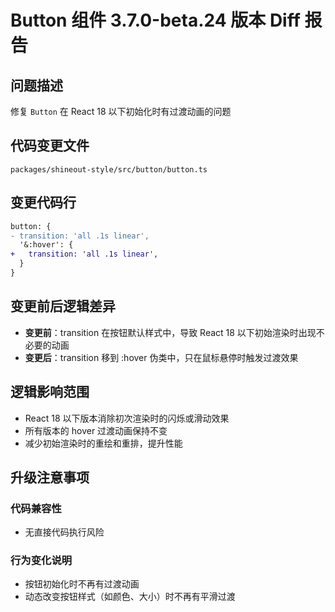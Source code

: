# Button 组件 3.7.0-beta.24 版本 Diff 报告

## 问题描述
修复 `Button` 在 React 18 以下初始化时有过渡动画的问题

## 代码变更文件
`packages/shineout-style/src/button/button.ts`

## 变更代码行
```diff
button: {
- transition: 'all .1s linear',
  '&:hover': {
+   transition: 'all .1s linear',
  }
}
```

## 变更前后逻辑差异
- **变更前**：transition 在按钮默认样式中，导致 React 18 以下初始渲染时出现不必要的动画
- **变更后**：transition 移到 :hover 伪类中，只在鼠标悬停时触发过渡效果

## 逻辑影响范围
- React 18 以下版本消除初次渲染时的闪烁或滑动效果
- 所有版本的 hover 过渡动画保持不变
- 减少初始渲染时的重绘和重排，提升性能

## 升级注意事项

### 代码兼容性
- 无直接代码执行风险

### 行为变化说明
- 按钮初始化时不再有过渡动画
- 动态改变按钮样式（如颜色、大小）时不再有平滑过渡